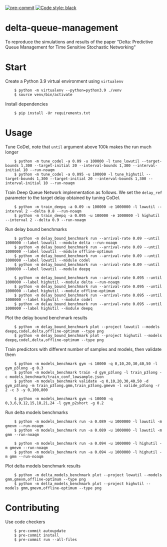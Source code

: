 [![pre-commit](https://img.shields.io/badge/pre--commit-enabled-brightgreen?logo=pre-commit&logoColor=white)](https://pre-commit.com/)
[![Code style: black](https://img.shields.io/badge/code%20style-black-000000.svg)](https://github.com/psf/black)


# delta-queue-management
To reproduce the simulations and results of the paper "Delta: Predictive Queue Management for Time Sensitive Stochastic Networking"

# Start

Create a Python 3.9 virtual environment using `virtualenv`

        $ python -m virtualenv --python=python3.9 ./venv
        $ source venv/bin/activate

Install dependencies

        $ pip install -Ur requirements.txt

# Usage

Tune CoDel, note that `until` argument above 100k makes the run much longer

        $ python -m tune_codel -a 0.09 -u 100000 -l tune_lowutil --target-bounds 1,300 --target-initial 20 --interval-bounds 1,300 --interval-initial 10 --run-noaqm
        $ python -m tune_codel -a 0.095 -u 100000 -l tune_highutil --target-bounds 1,300 --target-initial 20 --interval-bounds 1,300 --interval-initial 10 --run-noaqm

Train Deep Queue Network implementation as follows. We set the `delay_ref` parameter to the target delay obtained by tuning CoDel.

        $ python -m train_deepq -a 0.09 -u 100000 -e 1000000 -l lowutil --interval 2 --delta 0.8 --run-noaqm
        $ python -m train_deepq -a 0.095 -u 100000 -e 1000000 -l highutil --interval 2 --delta 0.9 --run-noaqm

Run delay bound benchmarks

        $ python -m delay_bound_benchmark run --arrival-rate 0.09 --until 1000000 --label lowutil --module delta --run-noaqm
        $ python -m delay_bound_benchmark run --arrival-rate 0.09 --until 1000000 --label lowutil --module offline-optimum
        $ python -m delay_bound_benchmark run --arrival-rate 0.09 --until 1000000 --label lowutil --module codel
        $ python -m delay_bound_benchmark run --arrival-rate 0.09 --until 1000000 --label lowutil --module deepq
        
        $ python -m delay_bound_benchmark run --arrival-rate 0.095 --until 1000000 --label highutil --module delta --run-noaqm
        $ python -m delay_bound_benchmark run --arrival-rate 0.095 --until 1000000 --label highutil --module offline-optimum
        $ python -m delay_bound_benchmark run --arrival-rate 0.095 --until 1000000 --label highutil --module codel
        $ python -m delay_bound_benchmark run --arrival-rate 0.095 --until 1000000 --label highutil --module deepq

Plot the delay bound benchmark results

        $ python -m delay_bound_benchmark plot --project lowutil --models deepq,codel,delta,offline-optimum --type png
        $ python -m delay_bound_benchmark plot --project highutil --models deepq,codel,delta,offline-optimum --type png

Train predictors with different number of samples and models, then validate them

        $ python -m models_benchmark gym -s 10000 -q 0,10,20,30,40,50 -l gym_p3long -g 0.3
        $ python -m models_benchmark train -d gym_p3long -l train_p3long -c models_benchmark/train_conf_lowsample.json
        $ python -m models_benchmark validate -q 0,10,20,30,40,50 -d gym_p3long -m train_p3long.gmm,train_p3long.gmevm -l valide_p3long -r 2 -c 3 -y 0,100,800

        $ python -m models_benchmark gym -s 10000 -q 0,3,6,9,12,15,18,21,24 -l gym_p2short -g 0.2

Run delta models benchmarks

        $ python -m models_benchmark run -a 0.089 -u 1000000 -l lowutil -m gmevm --run-noaqm
        $ python -m models_benchmark run -a 0.089 -u 1000000 -l lowutil -m gmm --run-noaqm

        $ python -m models_benchmark run -a 0.094 -u 1000000 -l highutil -m gmevm --run-noaqm
        $ python -m models_benchmark run -a 0.094 -u 1000000 -l highutil -m gmm --run-noaqm

Plot delta models benchmark results

        $ python -m delta_models_benchmark plot --project lowutil --models gmm,gmevm,offline-optimum --type png
        $ python -m delta_models_benchmark plot --project highutil --models gmm,gmevm,offline-optimum --type png

# Contributing

Use code checkers

        $ pre-commit autoupdate
        $ pre-commit install
        $ pre-commit run --all-files

